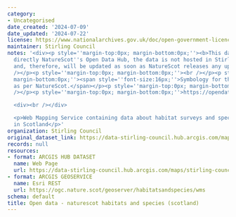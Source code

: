 ```yaml
---
category:
- Uncategorised
date_created: '2024-07-09'
date_updated: '2024-07-22'
license: https://www.nationalarchives.gov.uk/doc/open-government-licence/version/3/
maintainer: Stirling Council
notes: '<div><p style=''margin-top:0px; margin-bottom:0px;''><b>This dataset references
  directly NatureScot''s Open Data Hub, the data is not hosted in Stirling''s platform
  and, therefore, will be updated as soon as NatureScot releases any updates.</b><br
  /></p><p style=''margin-top:0px; margin-bottom:0px;''><br /></p><p style=''margin-top:0px;
  margin-bottom:0px;''><span style=''font-size:16px;''>Symbology for the layers published
  as per NatureScot.</span></p><p style=''margin-top:0px; margin-bottom:0px;''><br
  /></p><p style=''margin-top:0px; margin-bottom:0px;''>https://opendata.nature.scot/</p></div>

  <div><br /></div>

  <p>Web Mapping Service containing data about habitat surveys and species distribution
  in Scotland</p>'
organization: Stirling Council
original_dataset_link: https://data-stirling-council.hub.arcgis.com/maps/stirling-council::open-data-naturescot-habitats-and-species-scotland
records: null
resources:
- format: ARCGIS HUB DATASET
  name: Web Page
  url: https://data-stirling-council.hub.arcgis.com/maps/stirling-council::open-data-naturescot-habitats-and-species-scotland
- format: ARCGIS GEOSERVICE
  name: Esri REST
  url: https://ogc.nature.scot/geoserver/habitatsandspecies/wms
schema: default
title: Open data - naturescot habitats and species (scotland)
---
```

